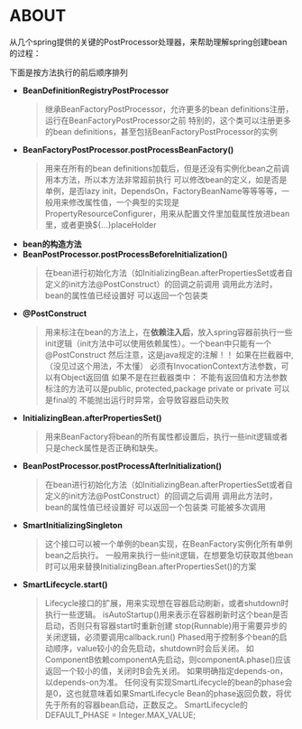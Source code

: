 # ABOUT

从几个spring提供的关键的PostProcessor处理器，来帮助理解spring创建bean的过程：

下面是按方法执行的前后顺序排列
  - **BeanDefinitionRegistryPostProcessor**
    > 继承BeanFactoryPostProcessor，允许更多的bean definitions注册，运行在BeanFactoryPostProcessor之前
      特别的，这个类可以注册更多的bean definitions，甚至包括BeanFactoryPostProcessor的实例
  - **BeanFactoryPostProcessor.postProcessBeanFactory()**
    > 用来在所有的bean definitions加载后，但是还没有实例化bean之前调用本方法，所以本方法非常超前执行
    可以修改bean的定义，如是否是单例，是否lazy init，DependsOn，FactoryBeanName等等等等，一般用来修改属性值，一个典型的实现是PropertyResourceConfigurer，用来从配置文件里加载属性放进bean里，或者更换${...}placeHolder
  - **bean的构造方法**
  - **BeanPostProcessor.postProcessBeforeInitialization()**
    >在bean进行初始化方法（如InitializingBean.afterPropertiesSet或者自定义的init方法@PostConstruct）的回调之前调用
    调用此方法时，bean的属性值已经设置好
    可以返回一个包装类
  - **@PostConstruct**
    >用来标注在bean的方法上，在**依赖注入后**，放入spring容器前执行一些init逻辑（init方法中可以使用依赖属性）。一个bean中只能有一个@PostConstruct
    然后注意，这是java规定的注解！！
    如果在拦截器中,（没见过这个用法，不太懂）
        必须有InvocationContext方法参数，可以有Object返回值
    如果不是在拦截器类中：
         不能有返回值和方法参数
        标注的方法可以是public, protected,package private or private
        可以是final的
        不能抛出运行时异常，会导致容器启动失败
  - **InitializingBean.afterPropertiesSet()**
    >用来BeanFactory将bean的所有属性都设置后，执行一些init逻辑或者只是check属性是否正确和缺失。
  - **BeanPostProcessor.postProcessAfterInitialization()**
    >在bean进行初始化方法（如InitializingBean.afterPropertiesSet或者自定义的init方法@PostConstruct）的回调之后调用
    调用此方法时，bean的属性值已经设置好
    可以返回一个包装类
    可能被多次调用
  - **SmartInitializingSingleton**
    >这个接口可以被一个单例的bean实现，在BeanFactory实例化所有单例bean之后执行。
    一般用来执行一些init逻辑，在想要急切获取其他bean时可以用来替换InitializingBean.afterPropertiesSet()的方案
  - **SmartLifecycle.start()**
    >Lifecycle接口的扩展，用来实现想在容器启动刷新，或者shutdown时执行一些逻辑。
     isAutoStartup()用来表示在容器刷新时这个bean是否启动，否则只有容器start时重新创建
     stop(Runnable)用于需要异步的关闭逻辑，必须要调用callback.run()
     Phased用于控制多个bean的启动顺序，value较小的会先启动，shutdown时会后关闭。
     如ComponentB依赖componentA先启动，则componentA.phase()应该返回一个较小的值，关闭时B会先关闭。
     如果明确指定depends-on，以depends-on为准。
     任何没有实现SmartLifecycle的bean的phase会是0，这也就意味着如果SmartLifecycle Bean的phase返回负数，将优先于所有的容器bean启动，正数反之。
     SmartLifecycle的DEFAULT_PHASE = Integer.MAX_VALUE;
